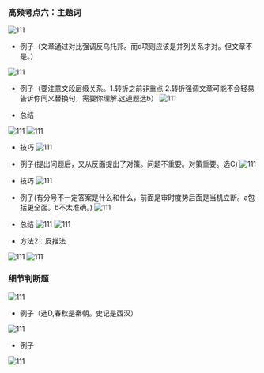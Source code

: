 ### 高频考点六：主题词

![111](../images1/181.png)

- 例子（文章通过对比强调反乌托邦。而d项则应该是并列关系才对。但文章不是。）

![111](../images1/182.png)

- 例子（要注意文段层级关系。1.转折之前非重点 2.转折强调文章可能不会轻易告诉你同义替换句，需要你理解.这道题选b）
![111](../images1/183.png)

- 总结

![111](../images1/184.png)
![111](../images1/185.png)

- 技巧
![111](../images1/186.png)

- 例子(提出问题后，又从反面提出了对策。问题不重要。对策重要。选C)
![111](../images1/187.png)

- 技巧
![111](../images1/188.png)

- 例子(有分号不一定答案是什么和什么，前面是审时度势后面是当机立断。a包括更全面。b不太准确。)
![111](../images1/189.png)

- 总结
![111](../images1/190.png)
![111](../images1/191.png)

- 方法2：反推法

![111](../images1/192.png)
![111](../images1/193.png)

### 细节判断题

![111](../images1/194.png)

- 例子（选D,春秋是秦朝。史记是西汉）

![111](../images1/195.png)

- 例子

![111](../images1/196.png)